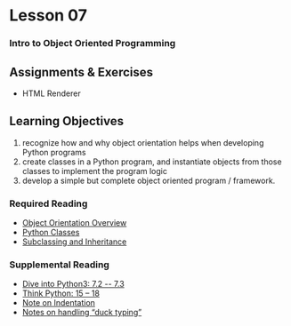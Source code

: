 # Lesson 07
### Intro to Object Oriented Programming

## Assignments & Exercises
* HTML Renderer

## Learning Objectives
1. recognize how and why object orientation helps when developing Python programs
2. create classes in a Python program, and instantiate objects from those classes to implement the program logic
3. develop a simple but complete object oriented program / framework.

### Required Reading
* [Object Orientation Overview](https://uwpce-pythoncert.github.io/PythonCertDevel/modules/ObjectOrientationOverview.html#object-orientation-overview)
* [Python Classes](https://uwpce-pythoncert.github.io/PythonCertDevel/modules/PythonClasses.html#python-classes)
* [Subclassing and Inheritance](https://uwpce-pythoncert.github.io/PythonCertDevel/modules/SubclassingAndInheritance.html#subclassing-inheritance)

### Supplemental Reading
* [Dive into Python3: 7.2 -- 7.3](http://www.diveintopython3.net/iterators.html#defining-classes)
* [Think Python: 15 – 18](http://www.greenteapress.com/thinkpython/html/thinkpython016.html)
* [Note on Indentation](https://uwpce-pythoncert.github.io/PythonCertDevel/exercises/html_renderer.html#html-render-note-on-indentation)
* [Notes on handling “duck typing”](https://uwpce-pythoncert.github.io/PythonCertDevel/exercises/html_renderer.html#notes-on-handling-duck-typing)
